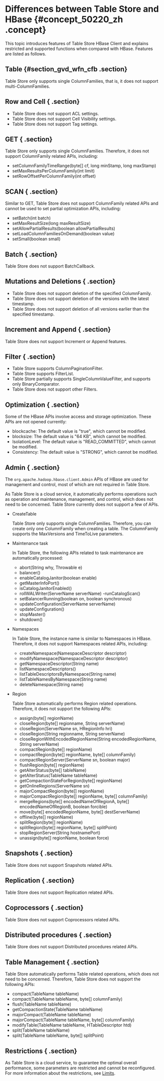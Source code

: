 # Differences between Table Store and HBase {#concept_50220_zh .concept}

This topic introduces features of Table Store HBase Client and explains restricted and supported functions when compared with HBase. Features are listed as follows.

## Table {#section_gvd_wfn_cfb .section}

Table Store only supports single ColumnFamilies, that is, it does not support multi-ColumnFamilies.

## Row and Cell { .section}

-   Table Store does not support ACL settings.
-   Table Store does not support Cell Visibility settings.
-   Table Store does not support Tag settings.

## GET { .section}

Table Store only supports single ColumnFamilies. Therefore, it does not support ColumnFamily related APIs, including:

-   setColumnFamilyTimeRange\(byte\[\] cf, long minStamp, long maxStamp\)
-   setMaxResultsPerColumnFamily\(int limit\)
-   setRowOffsetPerColumnFamily\(int offset\)

## SCAN { .section}

Similar to GET, Table Store does not support ColumnFamily related APIs and cannot be used to set partial optimization APIs, including:

-   setBatch\(int batch\)
-   setMaxResultSize\(long maxResultSize\)
-   setAllowPartialResults\(boolean allowPartialResults\)
-   setLoadColumnFamiliesOnDemand\(boolean value\)
-   setSmall\(boolean small\)

## Batch { .section}

Table Store does not support BatchCallback.

## Mutations and Deletions { .section}

-   Table Store does not support deletion of the specified ColumnFamily.
-   Table Store does not support deletion of the versions with the latest timestamp.
-   Table Store does not support deletion of all versions earlier than the specified timestamp.

## Increment and Append { .section}

Table Store does not support Increment or Append features.

## Filter { .section}

-   Table Store supports ColumnPaginationFilter.
-   Table Store supports FilterList.
-   Table Store partially supports SingleColumnValueFilter, and supports only BinaryComparator.
-   Table Store does not support other Filters.

## Optimization { .section}

Some of the HBase APIs involve access and storage optimization. These APIs are not opened currently:

-   blockcache: The default value is "true", which cannot be modified.
-   blocksize: The default value is "64 KB", which cannot be modified.
-   IsolationLevel: The default value is "READ\_COMMITTED", which cannot be modified.
-   Consistency: The default value is "STRONG", which cannot be modified.

## Admin { .section}

The `org.apache.hadoop.hbase.client.Admin` APIs of HBase are used for management and control, most of which are not required in Table Store.

As Table Store is a cloud service, it automatically performs operations such as operation and maintenance, management, and control, which does not need to be concerned. Table Store currently does not support a few of APIs.

-   CreateTable

    Table Store only supports single ColumnFamilies. Therefore, you can create only one ColumnFamily when creating a table. The ColumnFamily supports the MaxVersions and TimeToLive parameters.

-   Maintenance task

    In Table Store, the following APIs related to task maintenance are automatically processed:

    -   abort\(String why, Throwable e\)
    -   balancer\(\)
    -   enableCatalogJanitor\(boolean enable\)
    -   getMasterInfoPort\(\)
    -   isCatalogJanitorEnabled\(\)
    -   rollWALWriter\(ServerName serverName\) -runCatalogScan\(\)
    -   setBalancerRunning\(boolean on, boolean synchronous\)
    -   updateConfiguration\(ServerName serverName\)
    -   updateConfiguration\(\)
    -   stopMaster\(\)
    -   shutdown\(\)
-   Namespaces

    In Table Store, the instance name is similar to Namespaces in HBase. Therefore, it does not support Namespaces related APIs, including:

    -   createNamespace\(NamespaceDescriptor descriptor\)
    -   modifyNamespace\(NamespaceDescriptor descriptor\)
    -   getNamespaceDescriptor\(String name\)
    -   listNamespaceDescriptors\(\)
    -   listTableDescriptorsByNamespace\(String name\)
    -   listTableNamesByNamespace\(String name\)
    -   deleteNamespace\(String name\)
-   Region

    Table Store automatically performs Region related operations. Therefore, it does not support the following APIs:

    -   assign\(byte\[\] regionName\)
    -   closeRegion\(byte\[\] regionname, String serverName\)
    -   closeRegion\(ServerName sn, HRegionInfo hri\)
    -   closeRegion\(String regionname, String serverName\)
    -   closeRegionWithEncodedRegionName\(String encodedRegionName, String serverName\)
    -   compactRegion\(byte\[\] regionName\)
    -   compactRegion\(byte\[\] regionName, byte\[\] columnFamily\)
    -   compactRegionServer\(ServerName sn, boolean major\)
    -   flushRegion\(byte\[\] regionName\)
    -   getAlterStatus\(byte\[\] tableName\)
    -   getAlterStatus\(TableName tableName\)
    -   getCompactionStateForRegion\(byte\[\] regionName\)
    -   getOnlineRegions\(ServerName sn\)
    -   majorCompactRegion\(byte\[\] regionName\)
    -   majorCompactRegion\(byte\[\] regionName, byte\[\] columnFamily\)
    -   mergeRegions\(byte\[\] encodedNameOfRegionA, byte\[\] encodedNameOfRegionB, boolean forcible\)
    -   move\(byte\[\] encodedRegionName, byte\[\] destServerName\)
    -   offline\(byte\[\] regionName\)
    -   splitRegion\(byte\[\] regionName\)
    -   splitRegion\(byte\[\] regionName, byte\[\] splitPoint\)
    -   stopRegionServer\(String hostnamePort\)
    -   unassign\(byte\[\] regionName, boolean force\)

## Snapshots { .section}

Table Store does not support Snapshots related APIs.

## Replication { .section}

Table Store does not support Replication related APIs.

## Coprocessors { .section}

Table Store does not support Coprocessors related APIs.

## Distributed procedures { .section}

Table Store does not support Distributed procedures related APIs.

## Table Management { .section}

Table Store automatically performs Table related operations, which does not need to be concerned. Therefore, Table Store does not support the following APIs:

-   compact\(TableName tableName\)
-   compact\(TableName tableName, byte\[\] columnFamily\)
-   flush\(TableName tableName\)
-   getCompactionState\(TableName tableName\)
-   majorCompact\(TableName tableName\)
-   majorCompact\(TableName tableName, byte\[\] columnFamily\)
-   modifyTable\(TableName tableName, HTableDescriptor htd\)
-   split\(TableName tableName\)
-   split\(TableName tableName, byte\[\] splitPoint\)

## Restrictions { .section}

As Table Store is a cloud service, to guarantee the optimal overall performance, some parameters are restricted and cannot be reconfigured. For more information about the restrictions, see [Limits](../../../../intl.en-US/Limits/Limits.md#).

